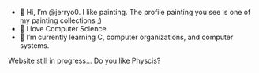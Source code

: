 - 👋 Hi, I’m @jerryo0. I like painting. The profile painting you see is one of my painting collections ;)
- 👀 I love Computer Science. 
- 🌱 I’m currently learning C, computer organizations, and computer systems. 

Website still in progress...
Do you like Physcis?
<!---
jerryo0/jerryo0 is a ✨ special ✨ repository because its `README.md` (this file) appears on your GitHub profile.
You can click the Preview link to take a look at your changes.
--->

